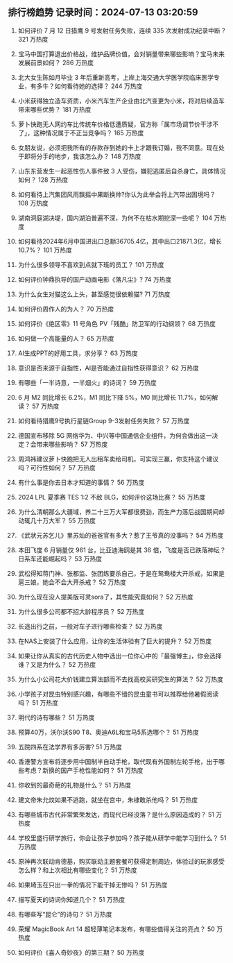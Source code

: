 
## 排行榜趋势 记录时间：2024-07-13 03:20:59
  
  1. 如何评价 7 月 12 日猎鹰 9 号发射任务失败，连续 335 次发射成功纪录中断？ 321 万热度
    
  2. 宝马中国打算退出价格战，维护品牌价值，会对销量带来哪些影响？宝马未来发展前景如何？ 286 万热度
    
  3. 北大女生陈如月毕业 3 年后重新高考，上岸上海交通大学医学院临床医学专业，有多牛？如何看待她的选择？ 244 万热度
    
  4. 小米获得独立造车资质，小米汽车生产企业由北汽变更为小米，将对后续造车带来哪些优势？ 181 万热度
    
  5. 萝卜快跑无人网约车比传统车价格低遭质疑，官方称「属市场调节价干涉不了」，这种情况属于不正当竞争吗？ 165 万热度
    
  6. 女朋友说，必须把我所有的存款存到她的卡上才跟我订婚，我不同意。现在处于即将分手的地步，我该怎么办？ 148 万热度
    
  7. 山东东营发生一起恶性伤人事件致 3 人受伤，嫌犯逃匿后自杀身亡，具体情况如何？ 128 万热度
    
  8. 如何看待上汽集团风雨飘摇中果断换帅?你认为此举会将上汽带出困境吗？ 108 万热度
    
  9. 湖南洞庭湖决堤，国内湖泊普遍不深，为何不在枯水期挖深一些呢？ 104 万热度
    
  10. 如何看待2024年6月中国进出口总额36705.4亿，其中出口21871.3亿，增长10.7%？ 101 万热度
    
  11. 为什么很多领导不喜欢到点就下班的员工？ 101 万热度
    
  12. 如何评价钟鼎执导的国产动画电影《落凡尘》? 74 万热度
    
  13. 为什么女生对猫这么上头，甚至感觉很依赖猫? 71 万热度
    
  14. 如何评价周作人的为人？ 70 万热度
    
  15. 如何评价《绝区零》11 号角色 PV「残酷」防卫军的行动纲领？ 68 万热度
    
  16. 如何做一个高能量的人？ 65 万热度
    
  17. AI生成PPT的好用工具，求分享？ 63 万热度
    
  18. 意识是否来源于自指性，AI是否能通过自指性获得意识？ 62 万热度
    
  19. 有哪些「一半诗意，一半烟火」的诗词？ 59 万热度
    
  20. 6 月 M2 同比增长 6.2%，M1 同比下降 5%，M0 同比增长 11.7%，如何解读？ 57 万热度
    
  21. 如何看待猎鹰9号执行星链Group 9-3发射任务失败？ 57 万热度
    
  22. 德国宣布移除 5G 网络华为、中兴等中国通信企业组件，为何会做出这一决定？会带来哪些影响？ 57 万热度
    
  23. 周鸿祎建议萝卜快跑把无人出租车卖给司机，可实现三赢，你支持这个建议吗？可行性如何？ 57 万热度
    
  24. 有什么事是你去日本才知道的事情？ 56 万热度
    
  25. 2024 LPL 夏季赛 TES 1:2 不敌 BLG，如何评价这场比赛？ 55 万热度
    
  26. 为什么清朝那么大疆域，养二十三万大军都很费劲，而生产力落后战国期间却动辄几十万大军？ 55 万热度
    
  27. 《武状元苏乞儿》里苏灿的爸爸官有多大？惹了王爷真的没事吗？ 54 万热度
    
  28. 本田飞度 6 月销量仅 961 台，比亚迪海鸥是其 36 倍，飞度是否已跌落神坛？日系车还能崛起吗？ 53 万热度
    
  29. 武松得知蒋门神、张都监、张团练要杀自己，于是在鸳鸯楼大开杀戒，如果是扈三娘，她会不会大开杀戒？ 52 万热度
    
  30. 为什么现在没人提美版可灵sora了，其性能究竟如何？ 52 万热度
    
  31. 为什么很多公司都不招大龄程序员？ 52 万热度
    
  32. 长途出行之前，一般对车子进行哪些检查？ 52 万热度
    
  33. 在NAS上安装了什么应用，让你的生活体验有了巨大的提升？ 52 万热度
    
  34. 如果让你从真实的古代历史人物中选出一位你心中的「最强博主」，你会选择谁？又是为什么？ 52 万热度
    
  35. 为什么小公司花大价钱建立算法部而不去找高校买研究生的算法？ 52 万热度
    
  36. 小学孩子对昆虫特别感兴趣，有哪些不错的昆虫童书可以推荐给他暑假阅读吗？ 51 万热度
    
  37. 明代的诗有哪些？ 51 万热度
    
  38. 预算40万，沃尔沃S90 T8、奥迪A6L和宝马5系选哪个？ 51 万热度
    
  39. 五院四系在法学界有多厉害? 51 万热度
    
  40. 香港警方宣布将逐步用中国制半自动手枪，取代现有外国制左轮手枪，出于哪些考虑？新换的国产手枪性能如何？ 51 万热度
    
  41. 你收到的最奇葩的礼物是什么？ 51 万热度
    
  42. 建文帝朱允炆如果不逃跑，就坐在宫中，朱棣敢杀他吗？ 51 万热度
    
  43. 有哪些城市古代非常繁荣发达，而现代已经没落？是什么原因造成的？ 51 万热度
    
  44. 学校里盛行研学旅行，你会让孩子参加吗？孩子能从研学中能学习到什么？ 51 万热度
    
  45. 原神再次联动肯德基，购买联动主题套餐可获得定制周边，体验过的玩家感受怎么样？和上次相比有哪些变化？ 51 万热度
    
  46. 如果埼玉在只出一拳的情况下能干掉无惨吗？ 51 万热度
    
  47. 描写夏天的诗词你知道几个？ 51 万热度
    
  48. 有哪些写“昆仑”的诗句？ 51 万热度
    
  49. 荣耀 MagicBook Art 14 超轻薄笔记本发布，有哪些值得关注的亮点？ 50 万热度
    
  50. 如何评价《喜人奇妙夜》的第三期？ 50 万热度
    